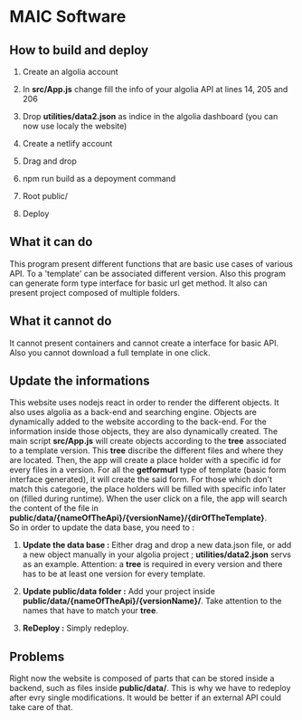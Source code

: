 # MAIC Software

## How to build and deploy

1. Create an algolia account

2. In **src/App.js** change fill the info of your algolia API at lines 14, 205 and 206

3. Drop **utilities/data2.json** as indice in the algolia dashboard (you can now use localy the website)

4. Create a netlify account

5. Drag and drop

6. npm run build as a depoyment command

7. Root public/

8. Deploy

## What it can do

This program present different functions that are basic use cases of various API. To a 'template' can be associated different version. Also this program can generate form type interface for basic url get method. It also can present project composed of multiple folders.

## What it cannot do

It cannot present containers and cannot create a interface for basic API. Also you cannot download a full template in one click.

## Update the informations

This website uses nodejs react in order to render the different objects. It also uses algolia as a back-end and searching engine. Objects are dynamically added to the website according to the back-end. For the information inside those objects, they are also dynamically created. The main script **src/App.js** will create objects according to the **tree** associated to a template version. This **tree** discribe the different files and where they are located. Then, the app will create a place holder with a specific id for every files in a version. For all the **getformurl** type of template (basic form interface generated), it will create the said form. For those which don't match this categorie, the place holders will be filled with specific info later on (filled during runtime). When the user click on a file, the app will search the content of the file in **public/data/{nameOfTheApi}/{versionName}/{dirOfTheTemplate}**.
</br>
So in order to update the data base, you need to :

1. **Update the data base :** Either drag and drop a new data.json file, or add a new object manually in your algolia project ; **utilities/data2.json** servs as an example. Attention: a **tree** is required in every version and there has to be at least one version for every template.

2. **Update public/data folder :** Add your project inside **public/data/{nameOfTheApi}/{versionName}/**. Take attention to the names that have to match your **tree**.

3. **ReDeploy :** Simply redeploy.

## Problems

Right now the website is composed of parts that can be stored inside a backend, such as files inside **public/data/**. This is why we have to redeploy after evry single modifications. It would be better if an external API could take care of that.
